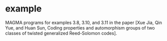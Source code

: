 # example

MAGMA programs for examples 3.8, 3.10, and 3.11 in the paper 
[Xue Jia, Qin Yue, and Huan Sun, Coding properties and automorphism groups of two classes of twisted generalized Reed-Solomon codes].

